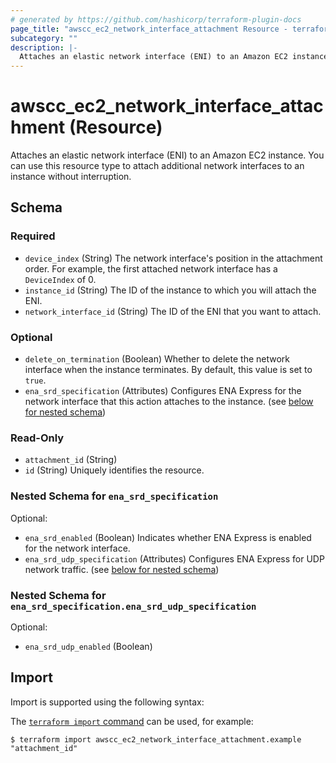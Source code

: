 ```yaml
---
# generated by https://github.com/hashicorp/terraform-plugin-docs
page_title: "awscc_ec2_network_interface_attachment Resource - terraform-provider-awscc"
subcategory: ""
description: |-
  Attaches an elastic network interface (ENI) to an Amazon EC2 instance. You can use this resource type to attach additional network interfaces to an instance without interruption.
---
```


# awscc_ec2_network_interface_attachment (Resource)

Attaches an elastic network interface (ENI) to an Amazon EC2 instance. You can use this resource type to attach additional network interfaces to an instance without interruption.



<!-- schema generated by tfplugindocs -->
## Schema

### Required

- `device_index` (String) The network interface's position in the attachment order. For example, the first attached network interface has a ``DeviceIndex`` of 0.
- `instance_id` (String) The ID of the instance to which you will attach the ENI.
- `network_interface_id` (String) The ID of the ENI that you want to attach.

### Optional

- `delete_on_termination` (Boolean) Whether to delete the network interface when the instance terminates. By default, this value is set to ``true``.
- `ena_srd_specification` (Attributes) Configures ENA Express for the network interface that this action attaches to the instance. (see [below for nested schema](#nestedatt--ena_srd_specification))

### Read-Only

- `attachment_id` (String)
- `id` (String) Uniquely identifies the resource.

<a id="nestedatt--ena_srd_specification"></a>
### Nested Schema for `ena_srd_specification`

Optional:

- `ena_srd_enabled` (Boolean) Indicates whether ENA Express is enabled for the network interface.
- `ena_srd_udp_specification` (Attributes) Configures ENA Express for UDP network traffic. (see [below for nested schema](#nestedatt--ena_srd_specification--ena_srd_udp_specification))

<a id="nestedatt--ena_srd_specification--ena_srd_udp_specification"></a>
### Nested Schema for `ena_srd_specification.ena_srd_udp_specification`

Optional:

- `ena_srd_udp_enabled` (Boolean)

## Import

Import is supported using the following syntax:

The [`terraform import` command](https://developer.hashicorp.com/terraform/cli/commands/import) can be used, for example:

```shell
$ terraform import awscc_ec2_network_interface_attachment.example "attachment_id"
```
